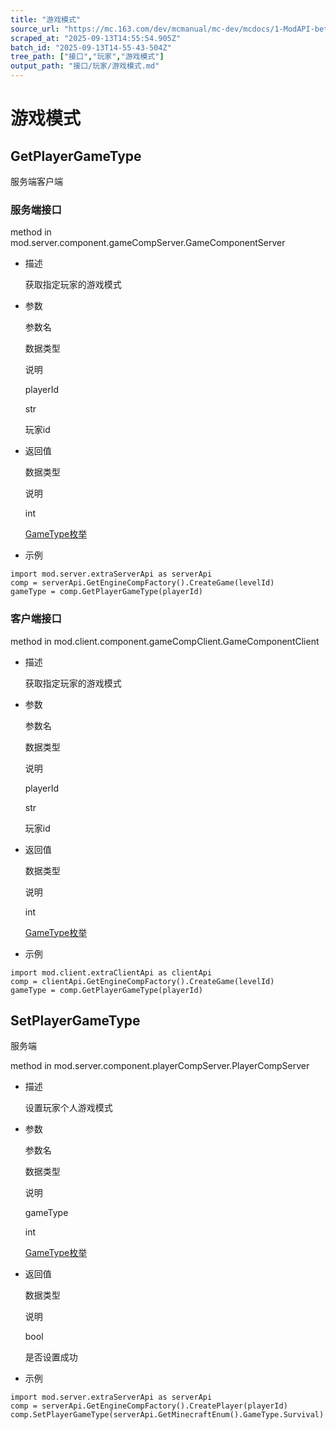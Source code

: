 ```yaml
---
title: "游戏模式"
source_url: "https://mc.163.com/dev/mcmanual/mc-dev/mcdocs/1-ModAPI-beta/%E6%8E%A5%E5%8F%A3/%E7%8E%A9%E5%AE%B6/%E6%B8%B8%E6%88%8F%E6%A8%A1%E5%BC%8F.html"
scraped_at: "2025-09-13T14:55:54.905Z"
batch_id: "2025-09-13T14-55-43-504Z"
tree_path: ["接口","玩家","游戏模式"]
output_path: "接口/玩家/游戏模式.md"
---
```


#  游戏模式

##  GetPlayerGameType

服务端客户端

###  服务端接口

method in mod.server.component.gameCompServer.GameComponentServer

*   描述
    
    获取指定玩家的游戏模式
    
*   参数
    
    参数名
    
    数据类型
    
    说明
    
    playerId
    
    str
    
    玩家id
    
*   返回值
    
    数据类型
    
    说明
    
    int
    
    [GameType枚举](/枚举值/GameType)
    
*   示例
    

```
import mod.server.extraServerApi as serverApi
comp = serverApi.GetEngineCompFactory().CreateGame(levelId)
gameType = comp.GetPlayerGameType(playerId)

```

###  客户端接口

method in mod.client.component.gameCompClient.GameComponentClient

*   描述
    
    获取指定玩家的游戏模式
    
*   参数
    
    参数名
    
    数据类型
    
    说明
    
    playerId
    
    str
    
    玩家id
    
*   返回值
    
    数据类型
    
    说明
    
    int
    
    [GameType枚举](/枚举值/GameType)
    
*   示例
    

```
import mod.client.extraClientApi as clientApi
comp = clientApi.GetEngineCompFactory().CreateGame(levelId)
gameType = comp.GetPlayerGameType(playerId)

```

##  SetPlayerGameType

服务端

method in mod.server.component.playerCompServer.PlayerCompServer

*   描述
    
    设置玩家个人游戏模式
    
*   参数
    
    参数名
    
    数据类型
    
    说明
    
    gameType
    
    int
    
    [GameType枚举](/枚举值/GameType)
    
*   返回值
    
    数据类型
    
    说明
    
    bool
    
    是否设置成功
    
*   示例
    

```
import mod.server.extraServerApi as serverApi
comp = serverApi.GetEngineCompFactory().CreatePlayer(playerId)
comp.SetPlayerGameType(serverApi.GetMinecraftEnum().GameType.Survival)

```